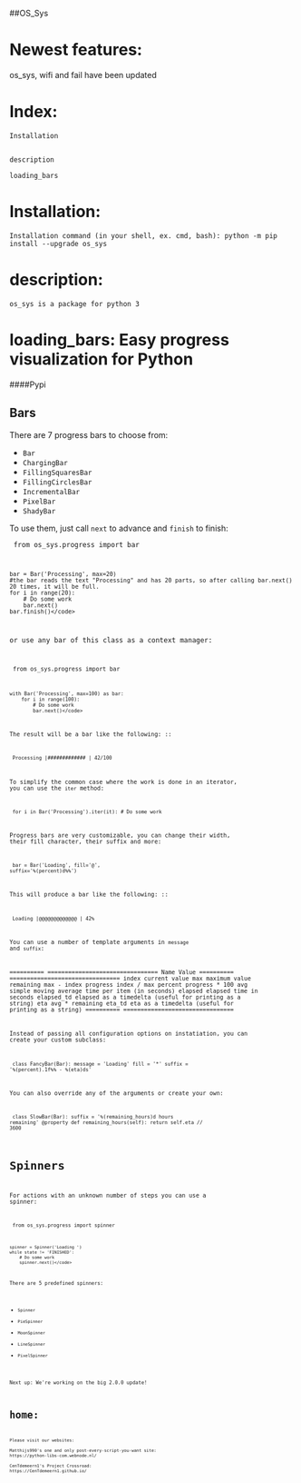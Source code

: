 ##OS_Sys

Newest features:
===========================
os_sys, wifi and fail have been updated




Index:
===========================

    Installation
                                                                                 
    	
    description                                                                                                                                                                    
    	
    loading_bars

Installation:
===========================

    Installation command (in your shell, ex. cmd, bash): python -m pip install --upgrade os_sys
                                                                                

description:
===========================
    os_sys is a package for python 3
    




loading_bars:
Easy progress visualization for Python
==================================

####Pypi



Bars
----

There are 7 progress bars to choose from:

- ``Bar``
- ``ChargingBar``
- ``FillingSquaresBar``
- ``FillingCirclesBar``
- ``IncrementalBar``
- ``PixelBar``
- ``ShadyBar``

To use them, just call ``next`` to advance and ``finish`` to finish:

<code>    from os_sys.progress import bar

    bar = Bar('Processing', max=20)
    #the bar reads the text "Processing" and has 20 parts, so after calling bar.next() 20 times, it will be full.
    for i in range(20):
        # Do some work
        bar.next()
    bar.finish()</code>
or use any bar of this class as a context manager:

<code>    from os_sys.progress import bar

    with Bar('Processing', max=100) as bar:
        for i in range(100):
            # Do some work
            bar.next()</code>

The result will be a bar like the following: ::

<code>    Processing |#############                   | 42/100</code>

To simplify the common case where the work is done in an iterator, you can
use the ``iter`` method:

<code>    for i in Bar('Processing').iter(it):
        # Do some work</code>
        
Progress bars are very customizable, you can change their width, their fill
character, their suffix and more:

<code>    bar = Bar('Loading', fill='@', suffix='%(percent)d%%')</code>

This will produce a bar like the following: ::

<code>    Loading |@@@@@@@@@@@@@                   | 42%</code>

You can use a number of template arguments in ``message`` and ``suffix``:

==========  ================================
Name        Value
==========  ================================
index       current value
max         maximum value
remaining   max - index
progress    index / max
percent     progress * 100
avg         simple moving average time per item (in seconds)
elapsed     elapsed time in seconds
elapsed_td  elapsed as a timedelta (useful for printing as a string)
eta         avg * remaining
eta_td      eta as a timedelta (useful for printing as a string)
==========  ================================

Instead of passing all configuration options on instatiation, you can create
your custom subclass:

<code>    class FancyBar(Bar):
        message = 'Loading'
        fill = '*'
        suffix = '%(percent).1f%% - %(eta)ds'</code>

You can also override any of the arguments or create your own:

<code>    class SlowBar(Bar):
        suffix = '%(remaining_hours)d hours remaining'
        @property
        def remaining_hours(self):
            return self.eta // 3600</code>


Spinners
========

For actions with an unknown number of steps you can use a spinner:


<code>    from os_sys.progress import spinner

    spinner = Spinner('Loading ')
    while state != 'FINISHED':
        # Do some work
        spinner.next()</code>

There are 5 predefined spinners:

- ``Spinner``
- ``PieSpinner``
- ``MoonSpinner``
- ``LineSpinner``
- ``PixelSpinner``

Next up: We're working on the big 2.0.0 update!

home:
===========================
    
    Please visit our websites:
    
    Matthijs990's one and only post-every-script-you-want site:
    https://python-libs-com.webnode.nl/
    
    CenTdemeern1's Project Crossroad:
    https://CenTdemeern1.github.io/
    
